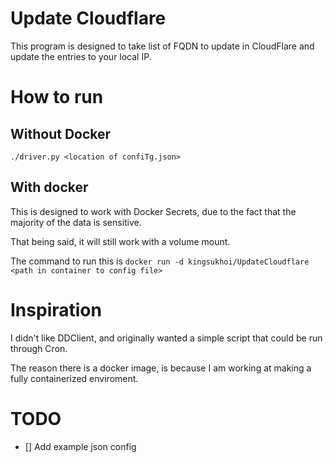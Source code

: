 # Update Cloudflare
This program is designed to take list of FQDN to update in CloudFlare and update the entries to your local IP.

# How to run

## Without Docker
 `./driver.py <location of confiTg.json>`
 
## With docker
This is designed to work with Docker Secrets, due to the fact that the majority of the data is sensitive. 

That being said, it will still work with a volume mount.

The command to run this is `docker run -d kingsukhoi/UpdateCloudflare <path in container to config file>`

# Inspiration
I didn't like DDClient, and originally wanted a simple script that could be run through Cron.

The reason there is a docker image, is because I am working at making a fully containerized enviroment.


# TODO
- [] Add example json config 
